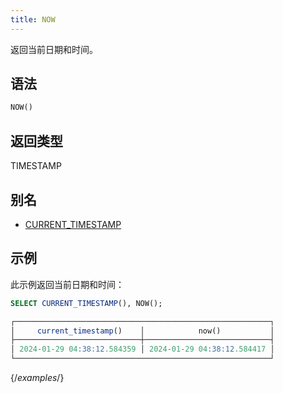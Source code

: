 ```yaml
---
title: NOW
---
```


返回当前日期和时间。

## 语法

```sql
NOW()
```

## 返回类型

TIMESTAMP

## 别名

- [CURRENT_TIMESTAMP](current-timestamp.md)

## 示例

此示例返回当前日期和时间：

```sql
SELECT CURRENT_TIMESTAMP(), NOW();

┌─────────────────────────────────────────────────────────┐
│     current_timestamp()    │            now()           │
├────────────────────────────┼────────────────────────────┤
│ 2024-01-29 04:38:12.584359 │ 2024-01-29 04:38:12.584417 │
└─────────────────────────────────────────────────────────┘
```
{/*examples*/}
